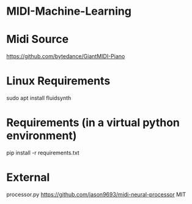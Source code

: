 # MIDI-Machine-Learning


# Midi Source
https://github.com/bytedance/GiantMIDI-Piano


# Linux Requirements
sudo apt install fluidsynth


# Requirements (in a virtual python environment)
pip install -r requirements.txt


# External
processor.py https://github.com/jason9693/midi-neural-processor MIT